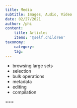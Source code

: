```yaml
---
title: Media
subtitle: Images, Audio, Video
date: 02/27/2021
author: /phi
content:
    title: Articles
    items: '@self.children'
taxonomy:
    category: 
    tag: 
---
```


- browsing large sets
- selection
- bulk operations
- metadata
- editing
- compilation

===


